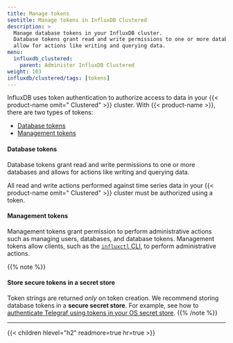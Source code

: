 ```yaml
---
title: Manage tokens
seotitle: Manage tokens in InfluxDB Clustered
description: >
  Manage database tokens in your InfluxDB cluster.
  Database tokens grant read and write permissions to one or more databases and
  allow for actions like writing and querying data.
menu:
  influxdb_clustered:
    parent: Administer InfluxDB Clustered
weight: 103
influxdb/clustered/tags: [tokens]
---
```


InfluxDB uses token authentication to authorize access to data in your
{{< product-name omit=" Clustered" >}} cluster.
With {{< product-name >}}, there are two types of tokens:

- [Database tokens](#database-tokens)
- [Management tokens](#management-tokens)

#### Database tokens

Database tokens grant read and write permissions to one or more databases
and allows for actions like writing and querying data.

All read and write actions performed against time series data in your
{{< product-name omit=" Clustered" >}} cluster must be authorized using a token. 

#### Management tokens

Management tokens grant permission to perform administrative actions such as
managing users, databases, and database tokens.
Management tokens allow clients, such as the
[`influxctl` CLI](/influxdb/cloud-dedicated/reference/cli/influxctl/),
to perform administrative actions.

{{% note %}}
#### Store secure tokens in a secret store

Token strings are returned _only_ on token creation.
We recommend storing database tokens in a **secure secret store**.
For example, see how to [authenticate Telegraf using tokens in your OS secret store](https://github.com/influxdata/telegraf/tree/master/plugins/secretstores/os).
{{% /note %}}

---

{{< children hlevel="h2" readmore=true hr=true >}}
